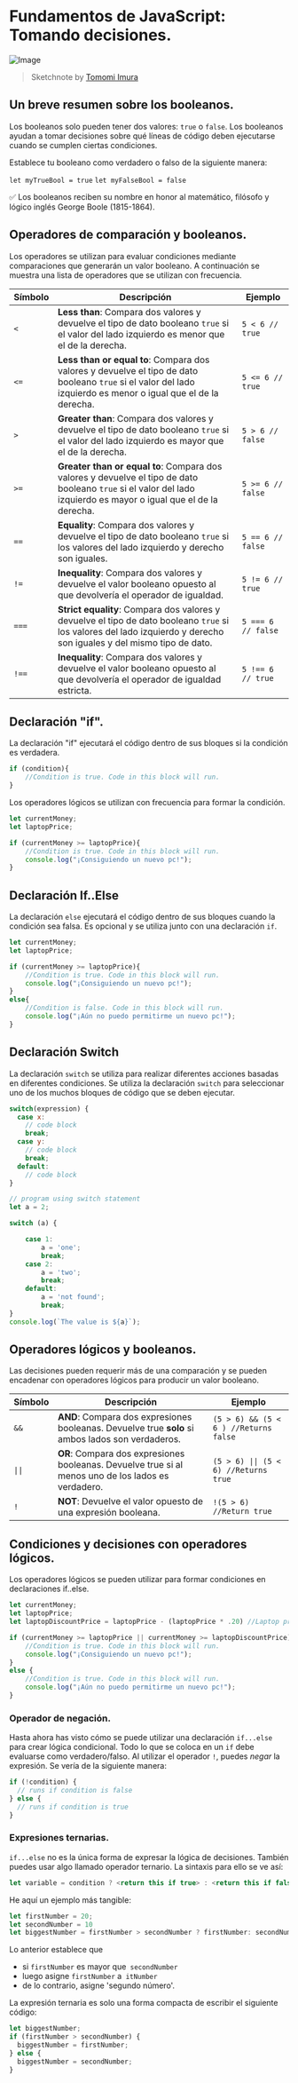 # Fundamentos de JavaScript: Tomando decisiones.

![Image](js-decisions.png)
> Sketchnote by [Tomomi Imura](https://twitter.com/girlie_mac)

## Un breve resumen sobre los booleanos.

Los booleanos solo pueden tener dos valores: `true` o `false`. Los booleanos ayudan a tomar decisiones sobre qué líneas de código deben ejecutarse cuando se cumplen ciertas condiciones.

Establece tu booleano como verdadero o falso de la siguiente manera:

`let myTrueBool = true`
`let myFalseBool = false`

✅ Los booleanos reciben su nombre en honor al matemático, filósofo y lógico inglés George Boole (1815-1864).

## Operadores de comparación y booleanos.

Los operadores se utilizan para evaluar condiciones mediante comparaciones que generarán un valor booleano. A continuación se muestra una lista de operadores que se utilizan con frecuencia.

| Símbolo | Descripción                                                                                                                                                  | Ejemplo            |
| ------ | ------------------------------------------------------------------------------------------------------------------------------------------------------------- | ------------------ |
| `<`    | **Less than**: Compara dos valores y devuelve el tipo de dato booleano `true` si el valor del lado izquierdo es menor que el de la derecha.                              | `5 < 6 // true`    |
| `<=`   | **Less than or equal to**: Compara dos valores y devuelve el tipo de dato booleano `true` si el valor del lado izquierdo es menor o igual que el de la derecha.      | `5 <= 6 // true`   |
| `>`    | **Greater than**: Compara dos valores y devuelve el tipo de dato booleano `true` si el valor del lado izquierdo es mayor que el de la derecha.                         | `5 > 6 // false`   |
| `>=`   | **Greater than or equal to**: Compara dos valores y devuelve el tipo de dato booleano `true` si el valor del lado izquierdo es mayor o igual que el de la derecha. | `5 >= 6 // false`  |
| `==`  | **Equality**: Compara dos valores y devuelve el tipo de dato booleano `true` si los valores del lado izquierdo y derecho son iguales.      | `5 == 6 // false` |
| `!=`  | **Inequality**: Compara dos valores y devuelve el valor booleano opuesto al que devolvería el operador de igualdad.                                    | `5 != 6 // true`  |
| `===`  | **Strict equality**: Compara dos valores y devuelve el tipo de dato booleano `true` si los valores del lado izquierdo y derecho son iguales y del mismo tipo de dato.       | `5 === 6 // false` |
| `!==`  | **Inequality**: Compara dos valores y devuelve el valor booleano opuesto al que devolvería el operador de igualdad estricta.                                    | `5 !== 6 // true`  |


## Declaración "if".

La declaración "if" ejecutará el código dentro de sus bloques si la condición es verdadera.

```javascript
if (condition){
    //Condition is true. Code in this block will run.
}
```

Los operadores lógicos se utilizan con frecuencia para formar la condición.

```javascript
let currentMoney;
let laptopPrice;

if (currentMoney >= laptopPrice){
    //Condition is true. Code in this block will run.
    console.log("¡Consiguiendo un nuevo pc!");
}
```

## Declaración If..Else

La declaración `else` ejecutará el código dentro de sus bloques cuando la condición sea falsa. Es opcional y se utiliza junto con una declaración `if`.

```javascript
let currentMoney;
let laptopPrice;

if (currentMoney >= laptopPrice){
    //Condition is true. Code in this block will run.
    console.log("¡Consiguiendo un nuevo pc!");
}
else{
    //Condition is false. Code in this block will run.
    console.log("¡Aún no puedo permitirme un nuevo pc!");
}
```

## Declaración Switch

La declaración `switch` se utiliza para realizar diferentes acciones basadas en diferentes condiciones. Se utiliza la declaración `switch` para seleccionar uno de los muchos bloques de código que se deben ejecutar.

```javascript
switch(expression) {
  case x:
    // code block
    break;
  case y:
    // code block
    break;
  default:
    // code block
}
```

```javascript
// program using switch statement
let a = 2;

switch (a) {

    case 1:
        a = 'one';
        break;
    case 2:
        a = 'two';
        break;
    default:
        a = 'not found';
        break;
}
console.log(`The value is ${a}`);
```

## Operadores lógicos y booleanos.

Las decisiones pueden requerir más de una comparación y se pueden encadenar con operadores lógicos para producir un valor booleano.

| Símbolo | Descripción                                                                                     | Ejemplo                                                                 |
| ------ | ----------------------------------------------------------------------------------------------- | ----------------------------------------------------------------------- |
| `&&`   | **AND**: Compara dos expresiones booleanas. Devuelve true **solo** si ambos lados son verdaderos. | `(5 > 6) && (5 < 6 ) //Returns false` |
| `\|\|` | **OR**: Compara dos expresiones booleanas. Devuelve true si al menos uno de los lados es verdadero.     | `(5 > 6) \|\| (5 < 6) //Returns true` |
| `!`    | **NOT**: Devuelve el valor opuesto de una expresión booleana.                             | `!(5 > 6) //Return true`         |

## Condiciones y decisiones con operadores lógicos.

Los operadores lógicos se pueden utilizar para formar condiciones en declaraciones if..else.

```javascript
let currentMoney;
let laptopPrice;
let laptopDiscountPrice = laptopPrice - (laptopPrice * .20) //Laptop price at 20 percent off

if (currentMoney >= laptopPrice || currentMoney >= laptopDiscountPrice){
    //Condition is true. Code in this block will run.
    console.log("¡Consiguiendo un nuevo pc!");
}
else {
    //Condition is true. Code in this block will run.
    console.log("¡Aún no puedo permitirme un nuevo pc!");
}
```

### Operador de negación.

Hasta ahora has visto cómo se puede utilizar una declaración `if...else` para crear lógica condicional. Todo lo que se coloca en un `if` debe evaluarse como verdadero/falso. Al utilizar el operador `!`, puedes _negar_ la expresión. Se vería de la siguiente manera:

```javascript
if (!condition) {
  // runs if condition is false
} else {
  // runs if condition is true
}
```

### Expresiones ternarias.

`if...else` no es la única forma de expresar la lógica de decisiones. También puedes usar algo llamado operador ternario. La sintaxis para ello se ve así:

```javascript
let variable = condition ? <return this if true> : <return this if false>
```

He aquí un ejemplo más tangible:

```javascript
let firstNumber = 20;
let secondNumber = 10
let biggestNumber = firstNumber > secondNumber ? firstNumber: secondNumber;
```

Lo anterior establece que
- si `firstNumber` es mayor que` secondNumber`
- luego asigne `firstNumber` a` itNumber`
- de lo contrario, asigne 'segundo número'.
  
La expresión ternaria es solo una forma compacta de escribir el siguiente código:

```javascript
let biggestNumber;
if (firstNumber > secondNumber) {
  biggestNumber = firstNumber;
} else {
  biggestNumber = secondNumber;
}
```
